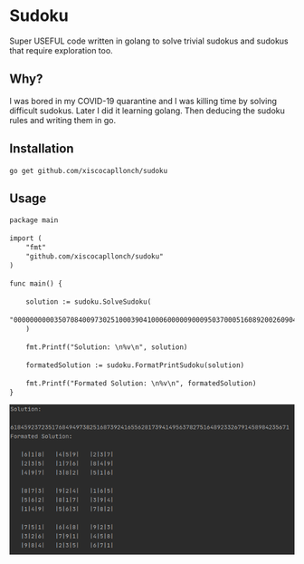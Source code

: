 
# Sudoku

Super USEFUL code written in golang to solve trivial sudokus and sudokus that require exploration too.

## Why?

I was bored in my COVID-19 quarantine and I was killing time by solving difficult sudokus. Later I did it learning golang. Then deducing the sudoku rules and writing them in go.

## Installation

```shell
go get github.com/xiscocapllonch/sudoku
```

## Usage

```golang
package main

import (
    "fmt"
    "github.com/xiscocapllonch/sudoku"
)

func main() {

    solution := sudoku.SolveSudoku(
        "000000000035070840097302510003904100060000090009503700051608920026090450000000000",
    )

    fmt.Printf("Solution: \n%v\n", solution)

    formatedSolution := sudoku.FormatPrintSudoku(solution)

    fmt.Printf("Formated Solution: \n%v\n", formatedSolution)
}
```

[![Output example](docs/output_example.png)](http://xiscocapllonch.github.io/sudoku/)